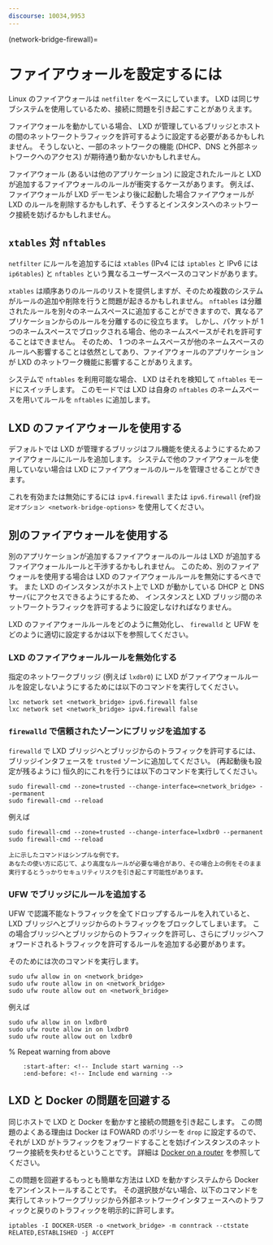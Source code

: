 ```yaml
---
discourse: 10034,9953
---
```


(network-bridge-firewall)=
# ファイアウォールを設定するには

Linux のファイアウォールは `netfilter` をベースにしています。
LXD は同じサブシステムを使用しているため、接続に問題を引き起こすことがありえます。

ファイアウォールを動かしている場合、 LXD が管理しているブリッジとホストの間のネットワークトラフィックを許可するように設定する必要があるかもしれません。
そうしないと、一部のネットワークの機能 (DHCP、DNS と外部ネットワークへのアクセス) が期待通り動かないかもしれません。

ファイアウォール (あるいは他のアプリケーション) に設定されたルールと LXD が追加するファイアウォールのルールが衝突するケースがあります。
例えば、ファイアウォールが LXD デーモンより後に起動した場合ファイアウォールが LXD のルールを削除するかもしれず、そうするとインスタンスへのネットワーク接続を妨げるかもしれません。

## `xtables` 対 `nftables`

`netfilter` にルールを追加するには `xtables` (IPv4 には `iptables` と IPv6 には `ip6tables`) と `nftables` という異なるユーザースペースのコマンドがあります。

`xtables` は順序ありのルールのリストを提供しますが、そのため複数のシステムがルールの追加や削除を行うと問題が起きるかもしれません。
`nftables` は分離されたルールを別々のネームスペースに追加することができますので、異なるアプリケーションからのルールを分離するのに役立ちます。
しかし、パケットが 1 つのネームスペースでブロックされる場合、他のネームスペースがそれを許可することはできません。
そのため、 1 つのネームスペースが他のネームスペースのルールへ影響することは依然としてあり、ファイアウォールのアプリケーションが LXD のネットワーク機能に影響することがありえます。

システムで `nftables` を利用可能な場合、 LXD はそれを検知して `nftables` モードにスイッチします。
このモードでは LXD は自身の `nftables` のネームスペースを用いてルールを `nftables` に追加します。

## LXD のファイアウォールを使用する

デフォルトでは LXD が管理するブリッジはフル機能を使えるようにするためファイアウォールにルールを追加します。
システムで他のファイアウォールを使用していない場合は LXD にファイアウォールのルールを管理させることができます。

これを有効または無効にするには `ipv4.firewall` または `ipv6.firewall` {ref}`設定オプション <network-bridge-options>` を使用してください。

## 別のファイアウォールを使用する

別のアプリケーションが追加するファイアウォールのルールは LXD が追加するファイアウォールルールと干渉するかもしれません。
このため、別のファイアウォールを使用する場合は LXD のファイアウォールルールを無効にするべきです。
また LXD のインスタンスがホスト上で LXD が動かしている DHCP と DNS サーバにアクセスできるようにするため、
インスタンスと LXD ブリッジ間のネットワークトラフィックを許可するように設定しなければなりません。

LXD のファイアウォールルールをどのように無効化し、 `firewalld` と UFW をどのように適切に設定するかは以下を参照してください。

### LXD のファイアウォールルールを無効化する

指定のネットワークブリッジ (例えば `lxdbr0`) に LXD がファイアウォールルールを設定しないようにするためには以下のコマンドを実行してください。

    lxc network set <network_bridge> ipv6.firewall false
    lxc network set <network_bridge> ipv4.firewall false

### `firewalld` で信頼されたゾーンにブリッジを追加する

`firewalld` で LXD ブリッジへとブリッジからのトラフィックを許可するには、ブリッジインタフェースを `trusted` ゾーンに追加してください。
(再起動後も設定が残るように) 恒久的にこれを行うには以下のコマンドを実行してください。

    sudo firewall-cmd --zone=trusted --change-interface=<network_bridge> --permanent
    sudo firewall-cmd --reload

例えば

    sudo firewall-cmd --zone=trusted --change-interface=lxdbr0 --permanent
    sudo firewall-cmd --reload

<!-- Include start warning -->

```{warning}
上に示したコマンドはシンプルな例です。
あなたの使い方に応じて、より高度なルールが必要な場合があり、その場合上の例をそのまま実行するとうっかりセキュリティリスクを引き起こす可能性があります。
```

<!-- Include end warning -->

### UFW でブリッジにルールを追加する

UFW で認識不能なトラフィックを全てドロップするルールを入れていると、 LXD ブリッジへとブリッジからのトラフィックをブロックしてしまいます。
この場合ブリッジへとブリッジからのトラフィックを許可し、さらにブリッジへフォワードされるトラフィックを許可するルールを追加する必要があります。

そのためには次のコマンドを実行します。

    sudo ufw allow in on <network_bridge>
    sudo ufw route allow in on <network_bridge>
    sudo ufw route allow out on <network_bridge>

例えば

    sudo ufw allow in on lxdbr0
    sudo ufw route allow in on lxdbr0
    sudo ufw route allow out on lxdbr0

% Repeat warning from above
```{include} network_bridge_firewalld.md
    :start-after: <!-- Include start warning -->
    :end-before: <!-- Include end warning -->
```

## LXD と Docker の問題を回避する

同じホストで LXD と Docker を動かすと接続の問題を引き起こします。
この問題のよくある理由は Docker は FOWARD のポリシーを `drop` に設定するので、それが LXD がトラフィックをフォワードすることを妨げインスタンスのネットワーク接続を失わせるということです。
詳細は [Docker on a router](https://docs.docker.com/network/iptables/#docker-on-a-router) を参照してください。

この問題を回避するもっとも簡単な方法は LXD を動かすシステムから Docker をアンインストールすることです。
その選択肢がない場合、以下のコマンドを実行してネットワークブリッジから外部ネットワークインタフェースへのトラフィックと戻りのトラフィックを明示的に許可します。

    iptables -I DOCKER-USER -o <network_bridge> -m conntrack --ctstate RELATED,ESTABLISHED -j ACCEPT
